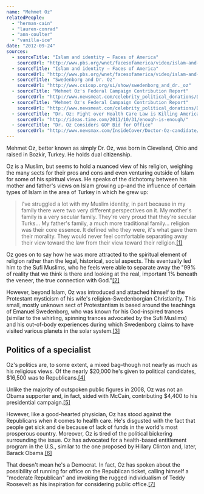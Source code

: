 ```yaml
---
name: "Mehmet Oz"
relatedPeople:
  - "herman-cain"
  - "lauren-conrad"
  - "ann-coulter"
  - "vanilla-ice"
date: "2012-09-24"
sources:
  - sourceTitle: "Islam and identity – Faces of America"
    sourceUrl: "http://www.pbs.org/wnet/facesofamerica/video/islam-and-identity/140/"
  - sourceTitle: "Islam and identity – Faces of America"
    sourceUrl: "http://www.pbs.org/wnet/facesofamerica/video/islam-and-identity/140/"
  - sourceTitle: "Swedenborg and Dr. Oz"
    sourceUrl: "http://www.csicop.org/si/show/swedenborg_and_dr._oz"
  - sourceTitle: "Mehmet Oz's Federal Campaign Contribution Report"
    sourceUrl: "http://www.newsmeat.com/celebrity_political_donations/Dr_Oz.php"
  - sourceTitle: "Mehmet Oz's Federal Campaign Contribution Report"
    sourceUrl: "http://www.newsmeat.com/celebrity_political_donations/Dr_Oz.php"
  - sourceTitle: "Dr. Oz: Fight over Health Care Law is Killing Americans"
    sourceUrl: "http://ideas.time.com/2011/10/31/enough-is-enough/"
  - sourceTitle: "Dr. Oz Considers GOP Bid for Office"
    sourceUrl: "http://www.newsmax.com/InsideCover/Doctor-Oz-candidate/2007/09/12/id/321668"
---
```


Mehmet Oz, better known as simply Dr. Oz, was born in Cleveland, Ohio and raised in Bozkir, Turkey. He holds dual citizenship.

Oz is a Muslim, but seems to hold a nuanced view of his religion, weighing the many sects for their pros and cons and even venturing outside of Islam for some of his spiritual views. He speaks of the dichotomy between his mother and father's views on Islam growing up–and the influence of certain types of Islam in the area of Turkey in which he grew up:

>I've struggled a lot with my Muslim identity, in part because in my family there were two very different perspectives on it. My mother's family is a very secular family. They're very proud that they're secular Turks… My father's family, a much more traditional family… religion was their core essence. It defined who they were, it's what gave them their morality. They would never feel comfortable separating away their view toward the law from their view toward their religion.<a class="source-citation" href="http://www.pbs.org/wnet/facesofamerica/video/islam-and-identity/140/" title="Islam and identity – Faces of America">[1]</a>

Oz goes on to say how he was more attracted to the spiritual element of religion rather than the legal, historical, social aspects. This eventually led him to the Sufi Muslims, who he feels were able to separate away the "99% of reality that we think is there and looking at the real, important 1% beneath the veneer, the true connection with God."<a class="source-citation" href="http://www.pbs.org/wnet/facesofamerica/video/islam-and-identity/140/" title="Islam and identity – Faces of America">[2]</a>

However, beyond Islam, Oz was introduced and attached himself to the Protestant mysticism of his wife's religion–Swedenborgian Christianity. This small, mostly unknown sect of Protestantism is based around the teachings of Emanuel Swedenborg, who was known for his God-inspired trances (similar to the whirling, spinning trances advocated by the Sufi Muslims) and his out-of-body experiences during which Swedenborg claims to have visited various planets in the solar system.<a class="source-citation" href="http://www.csicop.org/si/show/swedenborg_and_dr._oz" title="Swedenborg and Dr. Oz">[3]</a>

## Politics of a specialist

Oz's politics are, to some extent, a mixed bag–though not nearly as much as his religious views. Of the nearly $20,000 he's given to political candidates, $16,500 was to Republicans.<a class="source-citation" href="http://www.newsmeat.com/celebrity_political_donations/Dr_Oz.php" title="Mehmet Oz&apos;s Federal Campaign Contribution Report">[4]</a>

Unlike the majority of outspoken public figures in 2008, Oz was not an Obama supporter and, in fact, sided with McCain, contributing $4,400 to his presidential campaign.<a class="source-citation" href="http://www.newsmeat.com/celebrity_political_donations/Dr_Oz.php" title="Mehmet Oz&apos;s Federal Campaign Contribution Report">[5]</a>

However, like a good-hearted physician, Oz has stood against the Republicans when it comes to health care. He's disgusted with the fact that people get sick and die because of lack of funds in the world's most prosperous country. Moreover, Oz is tired of the political bickering surrounding the issue. Oz has advocated for a health-based entitlement program in the U.S., similar to the one proposed by Hillary Clinton and, later, Barack Obama.<a class="source-citation" href="http://ideas.time.com/2011/10/31/enough-is-enough/" title="Dr. Oz: Fight over Health Care Law is Killing Americans">[6]</a>

That doesn't mean he's a Democrat. In fact, Oz has spoken about the possibility of running for office on the Republican ticket, calling himself a "moderate Republican" and invoking the rugged individualism of Teddy Roosevelt as his inspiration for considering public office.<a class="source-citation" href="http://www.newsmax.com/InsideCover/Doctor-Oz-candidate/2007/09/12/id/321668" title="Dr. Oz Considers GOP Bid for Office">[7]</a>
